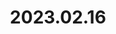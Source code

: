 ---
layout: post
title: 2023.02.16
image: 
  path: /assets/img/2023.fukuoka.jpeg
description: >
   Yufuin, Japan, with Dong-Geon Lee, Haechan Kim, and Sunhee Wang
sitemap: false
---